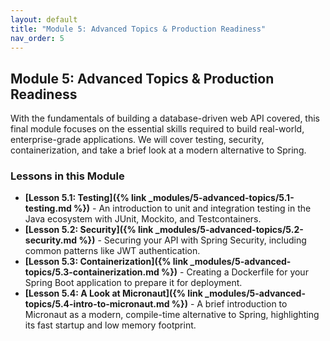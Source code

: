 ```yaml
---
layout: default
title: "Module 5: Advanced Topics & Production Readiness"
nav_order: 5
---
```


## Module 5: Advanced Topics & Production Readiness

With the fundamentals of building a database-driven web API covered, this final module focuses on the essential skills required to build real-world, enterprise-grade applications. We will cover testing, security, containerization, and take a brief look at a modern alternative to Spring.

### Lessons in this Module

- **[Lesson 5.1: Testing]({% link _modules/5-advanced-topics/5.1-testing.md %})** - An introduction to unit and integration testing in the Java ecosystem with JUnit, Mockito, and Testcontainers.
- **[Lesson 5.2: Security]({% link _modules/5-advanced-topics/5.2-security.md %})** - Securing your API with Spring Security, including common patterns like JWT authentication.
- **[Lesson 5.3: Containerization]({% link _modules/5-advanced-topics/5.3-containerization.md %})** - Creating a Dockerfile for your Spring Boot application to prepare it for deployment.
- **[Lesson 5.4: A Look at Micronaut]({% link _modules/5-advanced-topics/5.4-intro-to-micronaut.md %})** - A brief introduction to Micronaut as a modern, compile-time alternative to Spring, highlighting its fast startup and low memory footprint.
